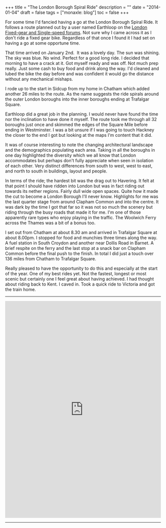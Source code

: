 +++
title = "The London Borough Spiral Ride"
description = ""
date = "2014-01-04"
draft = false
tags = ["monaxle: blog"]
toc = false
+++

For some time I'd fancied having a go at the London Borough Spiral Ride. It follows a route planned out by a user named Earthloop on the [London Fixed-gear and Single-speed forums](https://www.lfgss.com/conversations/234552/). Not sure why I came across it as I don't ride a fixed gear bike. Regardless of that once I found it I had set on having a go at some opportune time.

That time arrived on January 2nd.  It was a lovely day. The sun was shining. The sky was blue. No wind. Perfect for a good long ride. I decided that morning to have a crack at it. Got myself ready and was off. Not much prep really. Just some cash to buy food and drink along the way. I'd cleaned and lubed the bike the day before and was confident it would go the distance without any mechanical mishaps. 

I rode up to the start in Sidcup from my home in Chatham which added another 26 miles to the route. As the name suggests the ride spirals around the outer London boroughs into the inner boroughs ending at Trafalgar Square.

Earthloop did a great job in the planning. I would never have found the time nor the inclination to have done it myself. The route took me through all 32 boroughs just once and skimmed the edges of the Square Mile before ending in Westminster. I was a bit unsure if I was going to touch Hackney the closer to the end I got but looking at the maps I'm content that it did.

It was of course interesting to note the changing architectural landscape and the demographics populating each area. Taking in all the boroughs in one day highlighted the diversity which we all know that London accommodates but perhaps don't fully appreciate when seen in isolation of each other. Very distinct differences from south to west, west to east, and north to south in buildings, layout and people.

In terms of the ride; the hardest bit was the drag out to Havering. It felt at that point I should have ridden into London but was in fact riding out towards its nether regions. Fairly dull wide open spaces. Quite how it made the cut to become a London Borough I'll never know. Highlights for me was the last quarter stage from around Clapham Common and into the centre. It was dark by the time I got that far so it was not so much the scenery but riding through the busy roads that made it for me. I'm one of those apparently rare types who enjoy playing in the traffic. The Woolwich Ferry across the Thames was a bit of a bonus too.

I set out from Chatham at about 8.30 am and arrived in Trafalgar Square at about 8.00pm. I stopped for food and munchies three times along the way. A fuel station in South Croydon and another near Dollis Road in Barnet. A brief respite on the ferry and the last stop at a snack bar on Clapham Common before the final push to the finish. In total I did just a touch over 136 miles from Chatham to Trafalgar Square.

Really pleased to have the opportunity to do this and especially at the start of the year. One of my best rides yet. Not the fastest, longest or most scenic but certainly one I feel great about having achieved. I had thought about riding back to Kent. I caved in. Took a quick ride to Victoria and got the train home.

---
<iframe src="https://ridewithgps.com/embeds?type=trip&id=21154424&metricUnits=true&sampleGraph=true&distanceMarkers=true&showPhotos=true" style="width: 1px; min-width: 100%; height: 700px; border: none;" scrolling="no"></iframe>

---